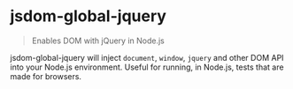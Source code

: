 # jsdom-global-jquery

> Enables DOM with jQuery in Node.js

jsdom-global-jquery will inject `document`, `window`, `jquery`  and other DOM API into your Node.js environment. Useful for running, in Node.js, tests that are made for browsers.
